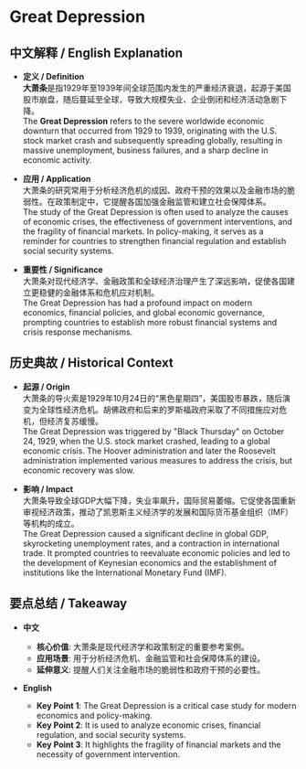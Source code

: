# Great Depression

## 中文解释 / English Explanation

* **定义 / Definition**  
  **大萧条**是指1929年至1939年间全球范围内发生的严重经济衰退，起源于美国股市崩盘，随后蔓延至全球，导致大规模失业、企业倒闭和经济活动急剧下降。  
  The **Great Depression** refers to the severe worldwide economic downturn that occurred from 1929 to 1939, originating with the U.S. stock market crash and subsequently spreading globally, resulting in massive unemployment, business failures, and a sharp decline in economic activity.

* **应用 / Application**  
  大萧条的研究常用于分析经济危机的成因、政府干预的效果以及金融市场的脆弱性。在政策制定中，它提醒各国加强金融监管和建立社会保障体系。  
  The study of the Great Depression is often used to analyze the causes of economic crises, the effectiveness of government interventions, and the fragility of financial markets. In policy-making, it serves as a reminder for countries to strengthen financial regulation and establish social security systems.

* **重要性 / Significance**  
  大萧条对现代经济学、金融政策和全球经济治理产生了深远影响，促使各国建立更稳健的金融体系和危机应对机制。  
  The Great Depression has had a profound impact on modern economics, financial policies, and global economic governance, prompting countries to establish more robust financial systems and crisis response mechanisms.

## 历史典故 / Historical Context

* **起源 / Origin**  
  大萧条的导火索是1929年10月24日的“黑色星期四”，美国股市暴跌，随后演变为全球性经济危机。胡佛政府和后来的罗斯福政府采取了不同措施应对危机，但经济复苏缓慢。  
  The Great Depression was triggered by "Black Thursday" on October 24, 1929, when the U.S. stock market crashed, leading to a global economic crisis. The Hoover administration and later the Roosevelt administration implemented various measures to address the crisis, but economic recovery was slow.

* **影响 / Impact**  
  大萧条导致全球GDP大幅下降，失业率飙升，国际贸易萎缩。它促使各国重新审视经济政策，推动了凯恩斯主义经济学的发展和国际货币基金组织（IMF）等机构的成立。  
  The Great Depression caused a significant decline in global GDP, skyrocketing unemployment rates, and a contraction in international trade. It prompted countries to reevaluate economic policies and led to the development of Keynesian economics and the establishment of institutions like the International Monetary Fund (IMF).

## 要点总结 / Takeaway

* **中文**  
  - **核心价值**: 大萧条是现代经济学和政策制定的重要参考案例。  
  - **应用场景**: 用于分析经济危机、金融监管和社会保障体系的建设。  
  - **延伸意义**: 提醒人们关注金融市场的脆弱性和政府干预的必要性。

* **English**  
  - **Key Point 1**: The Great Depression is a critical case study for modern economics and policy-making.  
  - **Key Point 2**: It is used to analyze economic crises, financial regulation, and social security systems.  
  - **Key Point 3**: It highlights the fragility of financial markets and the necessity of government intervention.